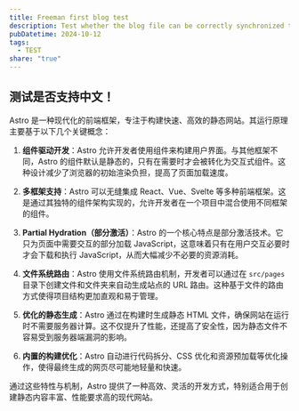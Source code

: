 ```yaml
---
title: Freeman first blog test
description: Test whether the blog file can be correctly synchronized to astro
pubDatetime: 2024-10-12
tags:
  - TEST
share: "true"
---
```

## 测试是否支持中文！

Astro 是一种现代化的前端框架，专注于构建快速、高效的静态网站。其运行原理主要基于以下几个关键概念：

1. **组件驱动开发**：Astro 允许开发者使用组件来构建用户界面。与其他框架不同，Astro 的组件默认是静态的，只有在需要时才会被转化为交互式组件。这种设计减少了浏览器的初始渲染负担，提高了页面加载速度。

2. **多框架支持**：Astro 可以无缝集成 React、Vue、Svelte 等多种前端框架。这是通过其独特的组件架构实现的，允许开发者在一个项目中混合使用不同框架的组件。

3. **Partial Hydration（部分激活）**：Astro 的一个核心特点是部分激活技术。它只为页面中需要交互的部分加载 JavaScript，这意味着只有在用户交互必要时才会下载和执行 JavaScript，从而大幅减少不必要的资源消耗。

4. **文件系统路由**：Astro 使用文件系统路由机制，开发者可以通过在 `src/pages` 目录下创建文件和文件夹来自动生成站点的 URL 路由。这种基于文件的路由方式使得项目结构更加直观和易于管理。

5. **优化的静态生成**：Astro 通过在构建时生成静态 HTML 文件，确保网站在运行时不需要服务器计算。这不仅提升了性能，还提高了安全性，因为静态文件不容易受到服务器端漏洞的影响。

6. **内置的构建优化**：Astro 自动进行代码拆分、CSS 优化和资源预加载等优化操作，使得最终生成的网页尽可能地轻量和快速。

通过这些特性与机制，Astro 提供了一种高效、灵活的开发方式，特别适合用于创建静态内容丰富、性能要求高的现代网站。

